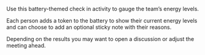 Use this battery-themed check in activity to gauge the team’s energy levels.

Each person adds a token to the battery to show their current energy levels and can choose to add an optional sticky note with their reasons.

Depending on the results you may want to open a discussion or adjust the meeting ahead.